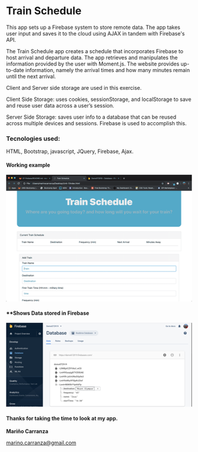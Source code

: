 # **Train Schedule**

This app sets up a Firebase system to store remote data.
The app takes user input and saves it to the cloud using AJAX in tandem with Firebase's API.


The Train Schedule app creates a schedule that incorporates Firebase to host arrival and departure data.
The app retrieves and manipulates the information provided by the user with Moment.js.
The website provides up-to-date information, namely the arrival times and how many minutes remain until the next arrival.

Client and Server side storage are used in this exercise.

Client Side Storage: uses cookies, sessionStorage, and localStorage to save and reuse user data across a user’s session.

Server Side Storage: saves user info to a database that can be reused across multiple devices and sessions. Firebase is used to accomplish this.

### **Tecnologies used:**

HTML, Bootstrap, javascript, JQuery, Firebase, Ajax.

#### **Working example**
<img src="assets/images/trainSchedule.gif">

#### **Shows Data stored in Firebase
<img src="assets/images/firebaseData.png">

#### Thanks for taking the time to look at my app.
**Mariño Carranza**


marino.carranza@gmail.com